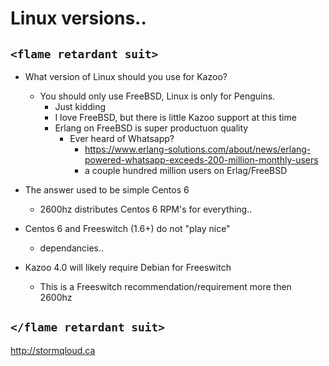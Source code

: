 # Linux versions..

## ```<flame retardant suit>```

* What version of Linux should you use for Kazoo?
  * You should only use FreeBSD, Linux is only for Penguins.
    * Just kidding
    * I love FreeBSD, but there is little Kazoo support at this time
    * Erlang on FreeBSD is super productuon quality
      * Ever heard of Whatsapp?
        *  https://www.erlang-solutions.com/about/news/erlang-powered-whatsapp-exceeds-200-million-monthly-users
        * a couple hundred million users on Erlag/FreeBSD

* The answer used to be simple Centos 6
  * 2600hz distributes Centos 6 RPM's for everything..

* Centos 6 and Freeswitch (1.6+) do not "play nice"
  * dependancies..

* Kazoo 4.0 will likely require Debian for Freeswitch   
  * This is a Freeswitch recommendation/requirement more then 2600hz

## ```</flame retardant suit>```

http://stormqloud.ca
